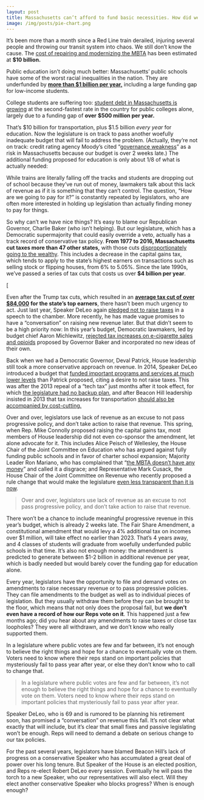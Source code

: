 ```yaml
---
layout: post
title: Massachusetts can’t afford to fund basic necessities. How did we get here?
image: /img/posts/pie-chart.png
---
```



It’s been more than a month since a Red Line train derailed, injuring several people and throwing our transit system into chaos. We still don’t know the cause. The [cost of repairing and modernizing the MBTA](https://www.bostonmagazine.com/news/2019/05/14/mbta-10-billion/) has been estimated at **$10 billion.**

Public education isn’t doing much better: Massachusetts’ public schools have some of the worst racial inequalities in the nation. They are underfunded by [**more than $1 billion per year,**](https://massteacher.org/current-initiatives/fund-our-future/fund-our-future-facts) including a large funding gap for low-income students.

College students are suffering too: [student debt in Massachusetts is growing](https://www.bizjournals.com/boston/news/2018/03/01/massachusetts-rising-student-debt-said-to-hurt.html) at the second-fastest rate in the country for public colleges alone, largely due to a funding gap of **over** **$500 million per year.**

That’s $10 billion for transportation, plus $1.5 billion _every year_ for education. Now the legislature is on track to pass another woefully inadequate budget that will fail to address the problem. (Actually, they’re not on track: credit rating agency Moody’s cited “[governance weakness](https://www.governing.com/topics/finance/tns-moodys-weak-governance-late-budget-states.html)” as a risk in Massachusetts because our budget is over 2 weeks late.) The additional funding proposed for education is only about 1/8 of what is actually needed:

<CenteredImage img="/img/posts/pie-chart.png" alt="Pie graph showing that additional funding for education is only $179 million out of $1.5 billion needed. Pie chart includes an overlay of text that says 'Final Grade: F.'" size="S" />


While trains are literally falling off the tracks and students are dropping out of school because they’ve run out of money, lawmakers talk about this lack of revenue as if it is something that they can’t control. The question, “How are we going to pay for it?” is constantly repeated by legislators, who are often more interested in holding up legislation than actually finding money to pay for things.

So why can’t we have nice things? It’s easy to blame our Republican Governor, Charlie Baker (who isn’t helping). But our legislature, which has a Democratic supermajority that could easily override a veto, actually has a track record of conservative tax policy. **From 1977 to 2016, Massachusetts cut taxes more than 47 other states,** with those cuts [disproportionately going to the wealthy](http://massbudget.org/report_window.php?loc=Income-Tax-Cuts-Cost-Massachusetts-Over-$4-Billion-Annually.html). This includes a decrease in the capital gains tax, which tends to apply to the state’s highest earners on transactions such as selling stock or flipping houses, from 6% to 5.05%. Since the late 1990s, we’ve passed a series of tax cuts that costs us over **$4 billion per year**.

[<CenteredImage img="http://www.massbudget.org/report_window.php?loc=How-Has-the-Level-of-Taxes-in-Massachusetts-Changed-Compared-to-Other-States.html" alt="Bar graph showing that Massachusetts taxes have decreased by over 26%, more than 47 other states.](/img/posts/bar-chart.png)" txt="Source: MassBudget" />

Even after the Trump tax cuts, which resulted in an [**average tax cut of over $84,000**](https://www.masslive.com/politics/2018/01/lawmakers_ask_what_does_federa.html) **for the state’s top earners**, there hasn’t been much urgency to act. Just last year, Speaker DeLeo again [pledged not to raise taxes](https://www.wgbh.org/news/2018/01/31/politics-government/deleos-agenda-health-care-costs-civics-no-new-taxes) in a speech to the chamber. More recently, he has made vague promises to have a “conversation” on raising new revenue later. But that didn’t seem to be a high priority now: In this year’s budget, Democratic lawmakers, led by budget chief Aaron Michlewitz, [rejected tax increases on e-cigarette sales and opioids](https://www.wgbh.org/news/politics/2019/04/10/six-things-to-know-about-the-proposed-state-budget) proposed by Governor Baker and incorporated no new ideas of their own.

Back when we had a Democratic Governor, Deval Patrick, House leadership still took a more conservative approach on revenue. In 2014, Speaker DeLeo introduced a budget that [funded important programs and services at much lower levels](http://www.sentinelandenterprise.com/news/ci_25536711/house-leaders-propose-leaner-budget-than-patrick) than Patrick proposed, citing a desire to not raise taxes. This was after the 2013 repeal of a “tech tax” just months after it took effect, for which [the legislature had no backup plan](https://www.bostonglobe.com/business/2013/09/27/patrick-signs-tech-tax-repeal/Wi7aN9yY83hMl5ukoaL9kL/story.html), and after Beacon Hill leadership insisted in 2013 that tax increases for transportation [should also be accompanied by cost-cutting.](https://www.bostonglobe.com/metro/2013/01/14/new-report-discusses-array-possible-tax-increases-raise-revenue-for-mass-transportation-system/xSW2Il47GcDDmTt5x8jxNO/story.html)

Over and over, legislators use lack of revenue as an excuse to not pass progressive policy, and don’t take action to raise that revenue. This spring, when Rep. Mike Connolly proposed raising the capital gains tax, most members of House leadership did not even co-sponsor the amendment, let alone advocate for it. This includes Alice Peisch of Wellesley, the House Chair of the Joint Committee on Education who has argued against fully funding public schools and in favor of charter school expansion; Majority Leader Ron Mariano, who has complained that “[the MBTA doesn’t have any money](https://www.wickedlocal.com/article/20160518/NEWS/160515748/0/breaking_ajax)” and called it a disgrace; and Representative Mark Cusack, the House Chair of the Joint Committee on Revenue who recently proposed a rule change that would make the legislature [even less transparent than it is now](https://www.facebook.com/ProgressiveMass/photos/a.406689029374362/2181228785253702/?type=3&theater).

> Over and over, legislators use lack of revenue as an excuse to not pass progressive policy, and don’t take action to raise that revenue.

There won’t be a chance to include meaningful progressive revenue in this year’s budget, which is already 2 weeks late. The Fair Share Amendment, a constitutional amendment that would levy a 4% additional tax on incomes over $1 million, will take effect no earlier than 2023. That’s 4 years away, and 4 classes of students will graduate from woefully underfunded public schools in that time. It’s also not enough money: the amendment is predicted to generate between $1-2 billion in additional revenue per year, which is badly needed but would barely cover the funding gap for education alone.

Every year, legislators have the opportunity to file and demand votes on amendments to raise necessary revenue or to pass progressive policies. They can file amendments to the budget as well as to individual pieces of legislation. But they usually withdraw them before they can be brought to the floor, which means that not only does the proposal fail, but **we don’t even have a record of how our Reps vote on it**. This happened just a few months ago; did you hear about any amendments to raise taxes or close tax loopholes? They were all withdrawn, and we don’t know who really supported them.

In a legislature where public votes are few and far between, it’s not enough to believe the right things and hope for a chance to eventually vote on them. Voters need to know where their reps stand on important policies that mysteriously fail to pass year after year, or else they don’t know who to call to change that.

> In a legislature where public votes are few and far between, it’s not enough to believe the right things and hope for a chance to eventually vote on them. Voters need to know where their reps stand on important policies that mysteriously fail to pass year after year.

Speaker DeLeo, who is 69 and is rumored to be planning his retirement soon, has promised a “conversation” on revenue this fall. It’s not clear what exactly that will include, but it’s clear that small fixes and passive legislating won’t be enough. Reps will need to demand a debate on serious change to our tax policies.

For the past several years, legislators have blamed Beacon Hill’s lack of progress on a conservative Speaker who has accumulated a great deal of power over his long tenure. But Speaker of the House is an elected position, and Reps re-elect Robert DeLeo every session. Eventually he will pass the torch to a new Speaker, who our representatives will also elect. Will they elect another conservative Speaker who blocks progress? When is enough enough?
